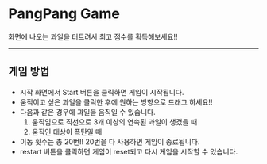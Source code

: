 # PangPang Game
화면에 나오는 과일을 터트려서 최고 점수를 획득해보세요!!

--------
## 게임 방법
- 시작 화면에서 Start 버튼을 클릭하면 게임이 시작됩니다.
- 움직이고 싶은 과일을 클릭한 후에 원하는 방향으로 드래그 하세요!!
- 다음과 같은 경우에 과일을 움직일 수 있습니다.
  1. 움직임으로 직선으로 3개 이상의 연속된 과일이 생겼을 때
  2. 움직인 대상이 폭탄일 때
- 이동 횟수는 총 20번!! 20번을 다 사용하면 게임이 종료됩니다.
- restart 버튼을 클릭하면 게임이 reset되고 다시 게임을 시작할 수 있습니다.

